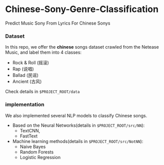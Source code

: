# Chinese-Sony-Genre-Classification
Predict Music Sony From Lyrics For Chinese Sonys

### Dataset
In this repo, we offer the **chinese** songs dataset crawled from the Netease Music, and label them into 4 classes:
* Rock & Roll (摇滚)
* Rap (说唱)
* Ballad (民谣)
* Ancient (古风)  

Check details in `$PROJECT_ROOT/data`

### implementation
We also implemented several NLP models to classify Chinese songs. 
* Based on the Neural Networks(details in `$PROJECT_ROOT/src/NN`): 
  * TextCNN, 
  * FastText
* Machine learning methods(details in `$PROJECT_ROOT/src/NotNN`): 
  * Naive Bayes
  * Random Forests
  * Logistic Regression
